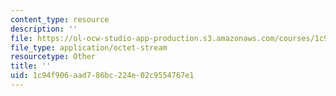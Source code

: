 ```yaml
---
content_type: resource
description: ''
file: https://ol-ocw-studio-app-production.s3.amazonaws.com/courses/1c94f906aad786bc224e02c9554767e1_q3.pdf
file_type: application/octet-stream
resourcetype: Other
title: ''
uid: 1c94f906-aad7-86bc-224e-02c9554767e1
---
```

